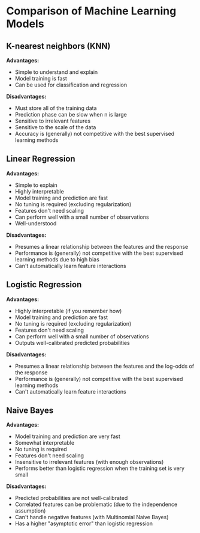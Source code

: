 # Comparison of Machine Learning Models

## K-nearest neighbors (KNN)

**Advantages:**

- Simple to understand and explain
- Model training is fast
- Can be used for classification and regression

**Disadvantages:**

- Must store all of the training data
- Prediction phase can be slow when n is large
- Sensitive to irrelevant features
- Sensitive to the scale of the data
- Accuracy is (generally) not competitive with the best supervised learning methods

## Linear Regression

**Advantages:**

- Simple to explain
- Highly interpretable
- Model training and prediction are fast
- No tuning is required (excluding regularization)
- Features don't need scaling
- Can perform well with a small number of observations
- Well-understood

**Disadvantages:**

- Presumes a linear relationship between the features and the response
- Performance is (generally) not competitive with the best supervised learning methods due to high bias
- Can't automatically learn feature interactions

## Logistic Regression

**Advantages:**

- Highly interpretable (if you remember how)
- Model training and prediction are fast
- No tuning is required (excluding regularization)
- Features don't need scaling
- Can perform well with a small number of observations
- Outputs well-calibrated predicted probabilities

**Disadvantages:**

- Presumes a linear relationship between the features and the log-odds of the response
- Performance is (generally) not competitive with the best supervised learning methods
- Can't automatically learn feature interactions

## Naive Bayes

**Advantages:**

- Model training and prediction are very fast
- Somewhat interpretable
- No tuning is required
- Features don't need scaling
- Insensitive to irrelevant features (with enough observations)
- Performs better than logistic regression when the training set is very small

**Disadvantages:**

- Predicted probabilities are not well-calibrated
- Correlated features can be problematic (due to the independence assumption)
- Can't handle negative features (with Multinomial Naive Bayes)
- Has a higher "asymptotic error" than logistic regression
